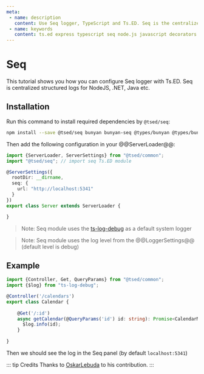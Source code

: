 ```yaml
---
meta:
 - name: description
   content: Use Seq logger, TypeScript and Ts.ED. Seq is the centralized structured logs for NodeJS, .NET, Java etc.
 - name: keywords
   content: ts.ed express typescript seq node.js javascript decorators
---
```

# Seq

<Banner src="https://blog.datalust.co/content/images/2018/09/Seq-380px-1.png" href="https://datalust.co/seq" :height="128" />

This tutorial shows you how you can configure Seq logger with Ts.ED. Seq is centralized structured logs for NodeJS, .NET, Java etc.

## Installation

Run this command to install required dependencies by `@tsed/seq`:

```bash
npm install --save @tsed/seq bunyan bunyan-seq @types/bunyan @types/bunyan-seq
```

Then add the following configuration in your @@ServerLoader@@:

```typescript
import {ServerLoader, ServerSettings} from "@tsed/common";
import "@tsed/seq"; // import seq Ts.ED module

@ServerSettings({
  rootDir: __dirname,
  seq: {
    url: "http://localhost:5341"
  }
})
export class Server extends ServerLoader {

}
```
> Note: Seq module uses the [ts-log-debug](https://github.com/TypedProject/ts-log-debug) as a default system logger

> Note: Seq module uses the log level from the @@LoggerSettings@@ (default level is debug)

## Example

```typescript
import {Controller, Get, QueryParams} from "@tsed/common";
import {$log} from "ts-log-debug";

@Controller('/calendars')
export class Calendar {
    
    @Get('/:id')
    async getCalendar(@QueryParams('id') id: string): Promise<CalendarModel> {
      $log.info(id);
    }
   
}
```

Then we should see the log in the Seq panel (by default `localhost:5341`)

::: tip Credits
Thanks to [OskarLebuda](https://github.com/OskarLebuda) to his contribution.
:::
